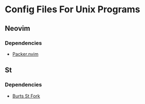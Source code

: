 # Config Files For Unix Programs

## Neovim

### Dependencies

- [Packer.nvim](https://github.com/wbthomason/packer.nvim)

## St

### Dependencies

- [Burts St Fork](https://github.com/bsumner2/burts_st_fork.git)
